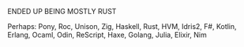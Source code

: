 ENDED UP BEING MOSTLY RUST

Perhaps:
Pony, Roc, Unison, Zig, Haskell, Rust, HVM, Idris2, F#, Kotlin, Erlang, Ocaml, Odin, ReScript, Haxe, Golang, Julia, Elixir, Nim
